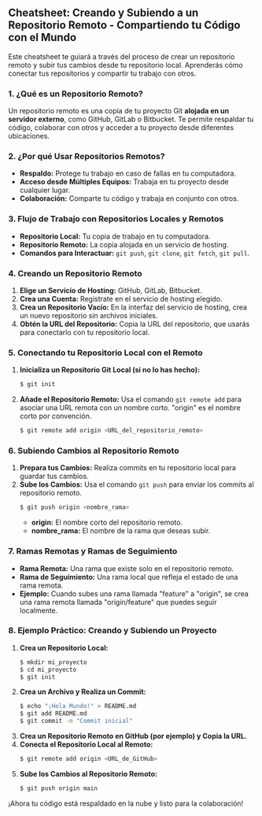 ## Cheatsheet: Creando y Subiendo a un Repositorio Remoto - Compartiendo tu Código con el Mundo

Este cheatsheet te guiará a través del proceso de crear un repositorio remoto y subir tus cambios desde tu repositorio local. Aprenderás cómo conectar tus repositorios y compartir tu trabajo con otros.

### 1. ¿Qué es un Repositorio Remoto?

Un repositorio remoto es una copia de tu proyecto Git **alojada en un servidor externo**, como GitHub, GitLab o Bitbucket.  Te permite respaldar tu código, colaborar con otros y acceder a tu proyecto desde diferentes ubicaciones.

### 2. ¿Por qué Usar Repositorios Remotos?

* **Respaldo:** Protege tu trabajo en caso de fallas en tu computadora.
* **Acceso desde Múltiples Equipos:** Trabaja en tu proyecto desde cualquier lugar.
* **Colaboración:** Comparte tu código y trabaja en conjunto con otros.

### 3. Flujo de Trabajo con Repositorios Locales y Remotos

* **Repositorio Local:**  Tu copia de trabajo en tu computadora.
* **Repositorio Remoto:**  La copia alojada en un servicio de hosting.
* **Comandos para Interactuar:**  `git push`, `git clone`, `git fetch`, `git pull`.

### 4. Creando un Repositorio Remoto

1. **Elige un Servicio de Hosting:**  GitHub, GitLab, Bitbucket.
2. **Crea una Cuenta:** Regístrate en el servicio de hosting elegido.
3. **Crea un Repositorio Vacío:** En la interfaz del servicio de hosting, crea un nuevo repositorio sin archivos iniciales.
4. **Obtén la URL del Repositorio:** Copia la URL del repositorio, que usarás para conectarlo con tu repositorio local.

### 5. Conectando tu Repositorio Local con el Remoto

1. **Inicializa un Repositorio Git Local (si no lo has hecho):**
    ```bash
    $ git init 
    ```
2. **Añade el Repositorio Remoto:** Usa el comando `git remote add` para asociar una URL remota con un nombre corto.  "origin" es el nombre corto por convención.
    ```bash
    $ git remote add origin <URL_del_repositorio_remoto>
    ```

### 6. Subiendo Cambios al Repositorio Remoto

1. **Prepara tus Cambios:**  Realiza commits en tu repositorio local para guardar tus cambios.
2. **Sube los Cambios:** Usa el comando `git push` para enviar los commits al repositorio remoto.
    ```bash
    $ git push origin <nombre_rama> 
    ```
    * **origin:** El nombre corto del repositorio remoto.
    * **nombre_rama:** El nombre de la rama que deseas subir.

### 7. Ramas Remotas y Ramas de Seguimiento

* **Rama Remota:**  Una rama que existe solo en el repositorio remoto.
* **Rama de Seguimiento:**  Una rama local que refleja el estado de una rama remota.
* **Ejemplo:** Cuando subes una rama llamada "feature" a "origin", se crea una rama remota llamada "origin/feature" que puedes seguir localmente.

### 8. Ejemplo Práctico: Creando y Subiendo un Proyecto

1. **Crea un Repositorio Local:**
    ```bash
    $ mkdir mi_proyecto
    $ cd mi_proyecto
    $ git init
    ```
2. **Crea un Archivo y Realiza un Commit:**
    ```bash
    $ echo "¡Hola Mundo!" > README.md
    $ git add README.md
    $ git commit -m "Commit inicial"
    ```
3. **Crea un Repositorio Remoto en GitHub (por ejemplo) y Copia la URL.**
4. **Conecta el Repositorio Local al Remoto:**
    ```bash
    $ git remote add origin <URL_de_GitHub>
    ```
5. **Sube los Cambios al Repositorio Remoto:**
    ```bash
    $ git push origin main
    ```

¡Ahora tu código está respaldado en la nube y listo para la colaboración!
